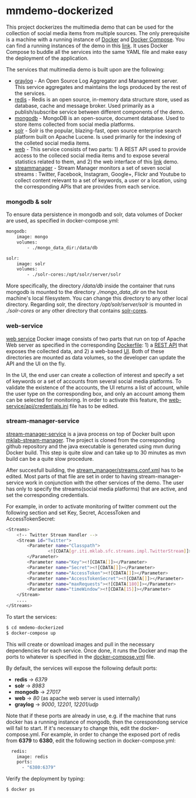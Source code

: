mmdemo-dockerized
===========================

This project dockerizes the multimedia demo that can be used for the collection of social media items from multiple sources. The only prerequisite is a machine with a running instance of [Docker](https://docs.docker.com/engine/quickstart/) and [Docker Compose](https://docs.docker.com/compose/overview/). You can find a running instances of the demo in this [link](http://step-mklab.iti.gr). It uses Docker Compose to buddle all the services into the same YAML file and make easy the deployment of the application.

The services that multimedia demo is built upon are the following:

* [graylog](https://www.graylog.org/) - An Open Source Log Aggregator and Management server. This service aggregates and maintains the logs produced by the rest of the services.
* [redis](http://redis.io/) - Redis is an open source, in-memory data structure store, used as database, cache and message broker. Used primarily as a publish/subscribe service between different components of the demo.
* [mongodb](https://www.mongodb.com/) - MongoDB is an open-source, document database. Used to store items collected from social media platforms.  
* [solr](http://lucene.apache.org/solr/) - Solr is the popular, blazing-fast, open source enterprise search platform built on Apache Lucene. Is used primarily for the indexing of the colleted social media items.
* [web](https://github.com/MKLab-ITI/mmdemo-dockerized/tree/master/web-service) - This service consists of two parts: 1) A REST API used to provide access to the colleced social media items and to expose several statistics related to them, and 2) the web interface of this [link](http://step-mklab.iti.gr) demo.
* [streammanager](https://github.com/MKLab-ITI/mklab-stream-manager) - Stream Manager monitors a set of seven social streams : Twitter, Facebook, Instagram, Google+, Flickr and Youtube to collect content relevant to a set of keywords, a user or a location, using the corresponding APIs that are provides from each service.

### mongodb & solr
To ensure data persistence in mongodb and solr, data volumes of Docker are used, as specified in docker-compose.yml:
```sh
mongodb:
    image: mongo
    volumes:
        - ./mongo_data_dir:/data/db

solr:
    image: solr
    volumes:
        - ./solr-cores:/opt/solr/server/solr
```

More specifically, the directory */data/db* inside the container that runs mongodb is mounted to the directory *./mongo_data_dir* on the host machine's local filesystem. You can change this directory to any other local directory. Regarding solr, the directory */opt/solr/server/solr* is mounted in *./solr-cores* or any other directory that contains [solr-cores](https://github.com/MKLab-ITI/mmdemo-dockerized/tree/master/solr-cores).

### web-service
[web service](https://github.com/MKLab-ITI/mmdemo-dockerized/tree/master/web-service) Docker image consists of two parts that run on top of Apache Web server as specified in the corresponding [Dockerfile](https://github.com/MKLab-ITI/mmdemo-dockerized/blob/master/web-service/Dockerfile): 1) a [REST API](https://github.com/MKLab-ITI/mmdemo-dockerized/tree/master/web-service/api) that exposes the collected data, and 2) a web-based [UI](https://github.com/MKLab-ITI/mmdemo-dockerized/tree/master/web-service/ui). Both of these directories are mounted as data volumes, so the developer can update the API and the UI on the fly.

In the UI, the end user can create a collection of interest and specify a set of keywords or a set of accounts from several social media platforms. To validate the existence of the accounts, the UI returns a list of account, while the user type on the corresponding box, and only an account among them can be selected for monitoring. In order to activate this feature, the [web-service/api/credentials.ini](https://github.com/MKLab-ITI/mmdemo-dockerized/blob/master/web-service/api/credentials.ini) file has to be edited.

### stream-manager-service

[stream-manager-service](https://github.com/MKLab-ITI/mmdemo-dockerized/tree/master/stream-manager-service) is a java process on top of Docker built upon [mklab-stream-manager](https://github.com/MKLab-ITI/mklab-stream-manager). The project is cloned from the corresponding github repository and the java executable is generated using mvn during Docker build. This step is quite slow and can take up to 30 minutes as mvn build can be a quite slow procedure.

After succesfull building, the [stream_manager/streams.conf.xml](https://github.com/MKLab-ITI/mmdemo-dockerized/blob/master/stream-manager-service/stream_manager/streams.conf.xml) has to be edited. Most parts of that file are set in order to having stream-manager-service work in conjunction with the other services of the demo. The user has only to specify the streams(social media platforms) that are active, and set the corresponding credentials.

For example, in order to activate monitoring of twitter comment out the following section and set Key, Secret, AccessToken and AccessTokenSecret:
```sh
<Streams>
    <!-- Twitter Stream Handler -->
    <Stream id="Twitter">
        <Parameter name="Classpath">
           		<![CDATA[gr.iti.mklab.sfc.streams.impl.TwitterStream]]>
		</Parameter>
        <Parameter name="Key"><![CDATA[]]></Parameter>
        <Parameter name="Secret"><![CDATA[]]></Parameter>
        <Parameter name="AccessToken"><![CDATA[]]></Parameter>
        <Parameter name="AccessTokenSecret"><![CDATA[]]></Parameter>
        <Parameter name="maxRequests"><![CDATA[180]]></Parameter>
        <Parameter name="timeWindow"><![CDATA[15]]></Parameter>
  	</Stream>
  	....
</Streams>
```

To start the services:
```sh
$ cd mmdemo-dockerized
$ docker-compose up
```
This will create or download images and pull in the necessary dependencies for each service. Once done, it runs the Docker and map the ports to whatever is specified in the [docker-compose.yml](https://github.com/MKLab-ITI/mmdemo-dockerized/blob/master/docker-compose.yml) file.

By default, the services will expose the following default ports:
* **redis** -> *6379*
* **solr** -> *8983*
* **mongodb** -> *27017*
* **web** -> *80* (as apache web server is used internally)
* **graylog** -> *9000*, *12201*, *12201/udp*

Note that if these ports are already in use, e.g. if the machine that runs docker has a running instance of mongodb,
then the corespondong service will fail to start. If it's necessary to change this, edit the docker-compose.yml. For example, in order to change the exposed port of redis from **6379** to **6380**, edit the following section in docker-compose.yml:

```sh
  redis:
    image: redis
    ports:
      - "6380:6379"
```

Verify the deployment by typing:

```sh
$ docker ps
```
